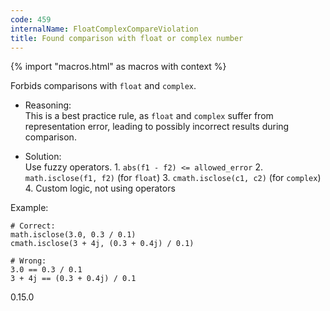 ```yaml
---
code: 459
internalName: FloatComplexCompareViolation
title: Found comparison with float or complex number
---
```


{% import "macros.html" as macros with context %}

Forbids comparisons with `float` and `complex`.

  - Reasoning:  
    This is a best practice rule, as `float` and `complex` suffer from
    representation error, leading to possibly incorrect results during
    comparison.

  - Solution:  
    Use fuzzy operators. 1. `abs(f1 - f2) <= allowed_error` 2.
    `math.isclose(f1, f2)` (for `float`) 3. `cmath.isclose(c1, c2)` (for
    `complex`) 4. Custom logic, not using operators

Example:

    # Correct:
    math.isclose(3.0, 0.3 / 0.1)
    cmath.isclose(3 + 4j, (0.3 + 0.4j) / 0.1)
    
    # Wrong:
    3.0 == 0.3 / 0.1
    3 + 4j == (0.3 + 0.4j) / 0.1

<div class="versionadded">

0.15.0

</div>